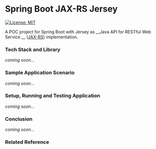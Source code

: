 # Spring Boot JAX-RS Jersey
[![License: MIT](https://img.shields.io/badge/License-MIT-blue.svg)](/LICENSE)

A POC project for Spring Boot with Jersey as __Java API for RESTful Web Service __ ([JAX-RS](https://en.wikipedia.org/wiki/Java_API_for_RESTful_Web_Services)) implementation. 



### Tech Stack and Library

_coming soon..._

### Sample Application Scenario

_coming soon..._

### Setup, Running and Testing Application

_coming soon..._

### Conclusion

_coming soon..._

### Related Reference







